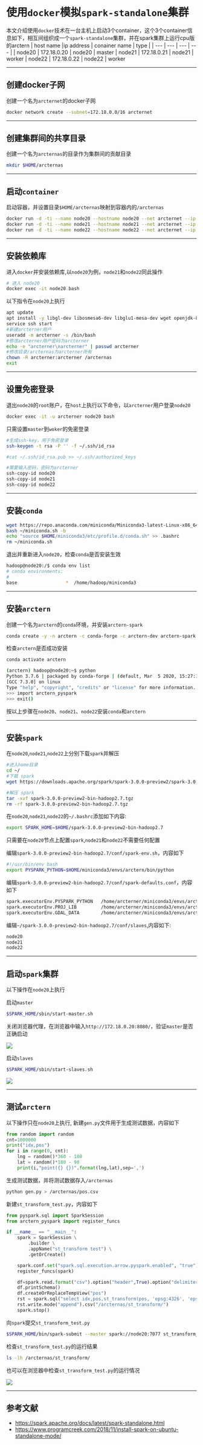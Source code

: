 # 使用`docker`模拟`spark-standalone`集群
本文介绍使用`docker`技术在一台主机上启动3个container，这个3个container信息如下，相互间组织成一个`spark-standalone`集群，并在spark集群上运行cpu版的arctern
| host name |ip address | conainer name | type |
| --- | --- | --- | --- |
| node20 | 172.18.0.20 | node20 | master
| node21 | 172.18.0.21 | node21 | worker
| node22 | 172.18.0.22 | node22 | worker

---
## 创建docker子网
创建一个名为`arcternet`的docker子网
```bash
docker network create --subnet=172.18.0.0/16 arcternet
```
----

## 创建集群间的共享目录
创建一个名为`arcternas`的目录作为集群间的贡献目录
```bash
mkdir $HOME/arcternas
```

---


## 启动`container`
启动容器，并设置目录`$HOME/arcternas`映射到容器内的`/arcternas`
```bash
docker run -d -ti --name node20 --hostname node20 --net arcternet --ip 172.18.0.20 --add-host node21:172.18.0.21 --add-host node22:172.18.0.22 -v $HOME/arcternas:/arcternas ubuntu:16.04 bash
docker run -d -ti --name node21 --hostname node21 --net arcternet --ip 172.18.0.21 --add-host node20:172.18.0.20 --add-host node22:172.18.0.22 -v $HOME/arcternas:/arcternas ubuntu:16.04 bash
docker run -d -ti --name node22 --hostname node22 --net arcternet --ip 172.18.0.22 --add-host node20:172.18.0.20 --add-host node21:172.18.0.21 -v $HOME/arcternas:/arcternas ubuntu:16.04 bash
```

----

## 安装依赖库
进入`docker`并安装依赖库,以`node20`为例，`node21`和`node22`同此操作
```bash
# 进入 node20
docker exec -it node20 bash
```
以下指令在`node20`上执行
```bash
apt update
apt install -y libgl-dev libosmesa6-dev libglu1-mesa-dev wget openjdk-8-jre openssh-server vim
service ssh start
#新建arcterner用户
useradd -m arcterner -s /bin/bash
#修改arcterner用户密码为arcterner
echo -e "arcterner\narcterner" | passwd arcterner
#修改目录/arcternas为arcterner所有
chown -R arcterner:arcterner /arcternas
exit
```

----

## 设置免密登录
退出`node20`的`root`账户，在`host`上执行以下命令，以`arcterner`用户登录`node20`
```bash
docker exec -it -u arcterner node20 bash
```
只需设置`master`到`woker`的免密登录

```bash
#生成ssh-key，用于免密登录
ssh-keygen -t rsa -P '' -f ~/.ssh/id_rsa

#cat ~/.ssh/id_rsa.pub >> ~/.ssh/authorized_keys

#需要输入密码，密码为arcterner
ssh-copy-id node20
ssh-copy-id node21
ssh-copy-id node22
```

----

## 安装`conda`
```bash
wget https://repo.anaconda.com/miniconda/Miniconda3-latest-Linux-x86_64.sh -O ~/miniconda.sh
bash ~/miniconda.sh -b
echo "source $HOME/miniconda3/etc/profile.d/conda.sh" >> .bashrc
rm ~/miniconda.sh
```
退出并重新进入`node20`，检查`conda`是否安装生效
```bash
hadoop@node20:/$ conda env list
# conda environments:
#
base                  *  /home/hadoop/miniconda3
```

----

## 安装`arctern`
创建一个名为`arctern`的`conda`环境，并安装`arctern-spark`
```bash
conda create -y -n arctern -c conda-forge -c arctern-dev arctern-spark
```
检查`arctern`是否成功安装
```bash
conda activate arctern

(arctern) hadoop@node20:~$ python
Python 3.7.6 | packaged by conda-forge | (default, Mar  5 2020, 15:27:18) 
[GCC 7.3.0] on linux
Type "help", "copyright", "credits" or "license" for more information.
>>> import arctern_pyspark
>>> exit()
```

按以上步骤在`node20`、`node21`、`node22`安装`conda`和`arctern`

----

## 安装`spark`
在`node20`,`node21`,`node22`上分别下载`spark`并解压
```bash
#进入home目录
cd ~/
#下载 spark
wget https://downloads.apache.org/spark/spark-3.0.0-preview2/spark-3.0.0-preview2-bin-hadoop2.7.tgz

#解压 spark
tar -xvf spark-3.0.0-preview2-bin-hadoop2.7.tgz
rm -rf spark-3.0.0-preview2-bin-hadoop2.7.tgz
```
在`node20`,`node21`,`node22`的`~/.bashrc`添加如下内容:
```bash
export SPARK_HOME=$HOME/spark-3.0.0-preview2-bin-hadoop2.7
```

只需要在`node20`节点上配置`spark`,`node21`和`node22`不需要任何配置

编辑`spark-3.0.0-preview2-bin-hadoop2.7/conf/spark-env.sh`，内容如下
```bash
#!/usr/bin/env bash
export PYSPARK_PYTHON=$HOME/miniconda3/envs/arctern/bin/python
```
编辑`spark-3.0.0-preview2-bin-hadoop2.7/conf/spark-defaults.conf`，内容如下
```txt
spark.executorEnv.PYSPARK_PYTHON   /home/arcterner/miniconda3/envs/arctern/bin/python
spark.executorEnv.PROJ_LIB         /home/arcterner/miniconda3/envs/arctern/share/proj
spark.executorEnv.GDAL_DATA        /home/arcterner/miniconda3/envs/arctern/share/gdal
```
编辑`~/spark-3.0.0-preview2-bin-hadoop2.7/conf/slaves`,内容如下:
```txt
node20
node21
node22
```

---

## 启动`spark`集群
以下操作在`node20`上执行

启动`master`
```bash
$SPARK_HOME/sbin/start-master.sh
```
关闭浏览器代理，在浏览器中输入`http://172.18.0.20:8080/`，验证`master`是否正确启动

<img src="./img/screen-shot/standalone-cluster-start-master.png">

启动`slaves`
```bash
$SPARK_HOME/sbin/start-slaves.sh
```

<img src="./img/screen-shot/standalone-cluster-start-slaves.png">

---

## 测试`arctern`
以下操作只在`node20`上执行, 新建`gen.py`文件用于生成测试数据，内容如下
```python
from random import random
cnt=1000000
print("idx,pos")
for i in range(0, cnt):
    lng = random()*360 - 180
    lat = random()*180 - 90
    print(i,"point({} {})".format(lng,lat),sep=',')
```
生成测试数据，并将测试数据存入`/arcternas`
```bash
python gen.py > /arcternas/pos.csv
```
新建`st_transform_test.py`，内容如下
```python
from pyspark.sql import SparkSession
from arctern_pyspark import register_funcs

if __name__ == "__main__":
    spark = SparkSession \
        .builder \
        .appName("st_transform test") \
        .getOrCreate()

    spark.conf.set("spark.sql.execution.arrow.pyspark.enabled", "true")
    register_funcs(spark)

    df=spark.read.format("csv").option("header",True).option("delimiter",",").schema("idx long, pos string").load("/arcternas/pos.csv")
    df.printSchema()
    df.createOrReplaceTempView("pos")
    rst = spark.sql("select idx,pos,st_transform(pos, 'epsg:4326', 'epsg:3857') from pos")
    rst.write.mode("append").csv("/arcternas/st_transform/")
    spark.stop()
```
向`spark`提交`st_transform_test.py`
```bash
$SPARK_HOME/bin/spark-submit --master spark://node20:7077 st_transform_test.py
```
检查`st_transform_test.py`的运行结果
```bash
ls -lh /arcternas/st_transform/
```
也可以在浏览器中检查`st_transform_test.py`的运行情况

<img src="./img/screen-shot/standalone-cluster-submit-task.png">


----

## 参考文献
- https://spark.apache.org/docs/latest/spark-standalone.html
- https://www.programcreek.com/2018/11/install-spark-on-ubuntu-standalone-mode/